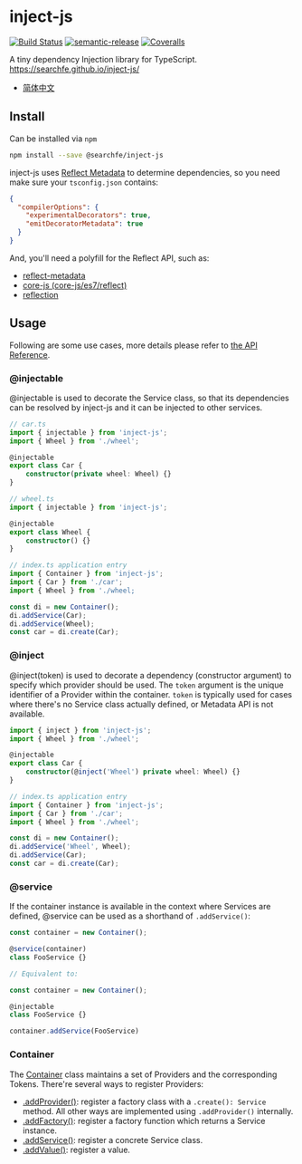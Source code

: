 # inject-js
[![Build Status](https://travis-ci.com/searchfe/inject-js.svg?branch=master)](https://travis-ci.com/github/searchfe/inject-js)
[![semantic-release](https://img.shields.io/badge/%20%20%F0%9F%93%A6%F0%9F%9A%80-semantic--release-e10079.svg)](https://github.com/searchfe/inject-js)
[![Coveralls](https://img.shields.io/coveralls/searchfe/inject-js.svg)](https://coveralls.io/github/searchfe/inject-js?branch=master)

A tiny dependency Injection library for TypeScript. <https://searchfe.github.io/inject-js/>

- [简体中文](https://github.com/searchfe/inject-js/blob/master/README.md)

## Install

Can be installed via `npm`

```sh
npm install --save @searchfe/inject-js
```

inject-js uses [Reflect Metadata][reflect-metadata] to determine dependencies, so you need make sure your  `tsconfig.json` contains:

```json
{
  "compilerOptions": {
    "experimentalDecorators": true,
    "emitDecoratorMetadata": true
  }
}
```

And, you'll need a polyfill for the Reflect API, such as:

- [reflect-metadata](https://www.npmjs.com/package/reflect-metadata)
- [core-js (core-js/es7/reflect)](https://www.npmjs.com/package/core-js)
- [reflection](https://www.npmjs.com/package/@abraham/reflection)

## Usage

Following are some use cases, more details please refer to [the API Reference][API].

### @injectable

@injectable is used to decorate the Service class, so that its dependencies can be resolved by inject-js and it can be injected to other services.

```typescript
// car.ts
import { injectable } from 'inject-js';
import { Wheel } from './wheel';

@injectable
export class Car {
    constructor(private wheel: Wheel) {}
}

// wheel.ts
import { injectable } from 'inject-js';

@injectable
export class Wheel {
    constructor() {}
}

// index.ts application entry
import { Container } from 'inject-js';
import { Car } from './car';
import { Wheel } from './wheel;

const di = new Container();
di.addService(Car);
di.addService(Wheel);
const car = di.create(Car);
```

### @inject

@inject(token) is used to decorate a dependency (constructor argument) to specify which provider should be used. The `token` argument is the unique identifier of a Provider within the container. `token` is typically used for cases where there's no Service class actually defined, or Metadata API is not available.

```typescript
import { inject } from 'inject-js';
import { Wheel } from './wheel';

@injectable
export class Car {
    constructor(@inject('Wheel') private wheel: Wheel) {}
}

// index.ts application entry
import { Container } from 'inject-js';
import { Car } from './car';
import { Wheel } from './wheel';

const di = new Container();
di.addService('Wheel', Wheel);
di.addService(Car);
const car = di.create(Car);
```

### @service

If the container instance is available in the context where Services are defined, @service can be used as a shorthand of `.addService()`:

```typescript
const container = new Container();

@service(container)
class FooService {}

// Equivalent to:

const container = new Container();

@injectable
class FooService {}

container.addService(FooService)
```

### Container

The [Container][container] class maintains a set of Providers and the corresponding Tokens. There're several ways to register Providers:

* [.addProvider()][addProvider]: register a factory class with a `.create(): Service` method. All other ways are implemented using `.addProvider()` internally.
* [.addFactory()][addFactory]: register a factory function which returns a Service instance.
* [.addService()][addService]: register a concrete Service class.
* [.addValue()][addValue]: register a value.

[API]: https://searchfe.github.io/inject-js/
[container]: https://searchfe.github.io/inject-js/classes/_di_container_.container.html
[addProvider]: https://searchfe.github.io/inject-js/classes/_di_container_.container.html#addprovider
[addService]: https://searchfe.github.io/inject-js/classes/_di_container_.container.html#addService
[addValue]: https://searchfe.github.io/inject-js/classes/_di_container_.container.html#addValue
[addFactory]: https://searchfe.github.io/inject-js/classes/_di_container_.container.html#addFactory
[reflect-metadata]: https://rbuckton.github.io/reflect-metadata/
